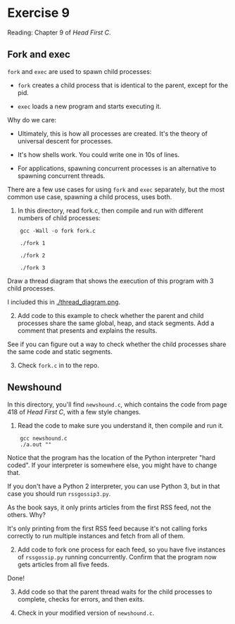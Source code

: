 # Exercise 9

Reading: Chapter 9 of *Head First C*.

## Fork and exec

`fork` and `exec` are used to spawn child processes:

* `fork` creates a child process that is identical to the parent,
except for the pid.

* `exec` loads a new program and starts executing it.

Why do we care:

* Ultimately, this is how all processes are created.  It's the theory
of universal descent for processes.

* It's how shells work.  You could write one in 10s of lines.

* For applications, spawning concurrent processes is an alternative
to spawning concurrent threads.

There are a few use cases for using `fork` and `exec` separately, but the
most common use case, spawning a child process, uses both.

1) In this directory, read fork.c, then compile and run with different
numbers of child processes:

```
    gcc -Wall -o fork fork.c
    
    ./fork 1
    
    ./fork 2
    
    ./fork 3
```

Draw a thread diagram that shows the execution of this program with 3 child
processes.

I included this in [./thread_diagram.png](thread_diagram.png).

2) Add code to this example to check whether the parent
and child processes share the same global, heap, and stack segments.
Add a comment that presents and explains the results.

See if you can figure out a way to check whether the child
processes share the same code and static segments.

3) Check `fork.c` in to the repo.


## Newshound

In this directory, you'll find `newshound.c`, which contains the code from
page 418 of *Head First C*, with a few style changes.

1) Read the code to make sure you understand it, then compile and run it.

```
    gcc newshound.c
    ./a.out ""
```

Notice that the program has the location of the Python interpreter "hard coded".
If your interpreter is somewhere else, you might have to change that.

If you don't have a Python 2 interpreter, you can use Python 3, but in that case
you should run `rssgossip3.py`.

As the book says, it only prints articles from the first RSS feed, not the
others.  Why?

It's only printing from the first RSS feed because it's not calling forks correctly
to run multiple instances and fetch from all of them.

2) Add code to fork one process for each feed, so you have five instances
of `rssgossip.py` running concurrently.  Confirm that the program now gets
articles from all five feeds.

Done!

3) Add code so that the parent thread waits for the child processes to complete,
checks for errors, and then exits.

4) Check in your modified version of `newshound.c`.

